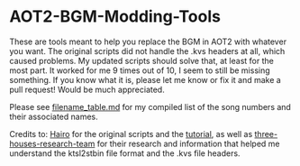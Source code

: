 # AOT2-BGM-Modding-Tools

These are tools meant to help you replace the BGM in AOT2 with whatever you want.
The original scripts did not handle the .kvs headers at all, which caused problems. My updated scripts should solve that, at least for the most part. It worked for me 9 times out of 10, I seem to still be missing something. If you know what it is, please let me know or fix it and make a pull request! Would be much appreciated.

Please see [filename_table.md](this_file) for my compiled list of the song numbers and their associated names. 

Credits to:
[Hairo](https://github.com/Hairo/kvs-tools) for the original scripts and the [tutorial](https://www.reddit.com/r/AoTWingsOfFreedom/comments/8742wg), as well as
[three-houses-research-team](https://github.com/three-houses-research-team/Throne-of-Knowledge) for their research and information that helped me understand the ktsl2stbin file format and the .kvs file headers.
